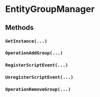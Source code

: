 # EntityGroupManager

## Methods

### `GetInstance(...)`

### `OperationAddGroup(...)`

### `RegisterScriptEvent(...)`

### `UnregisterScriptEvent(...)`

### `OperationRemoveGroup(...)`

